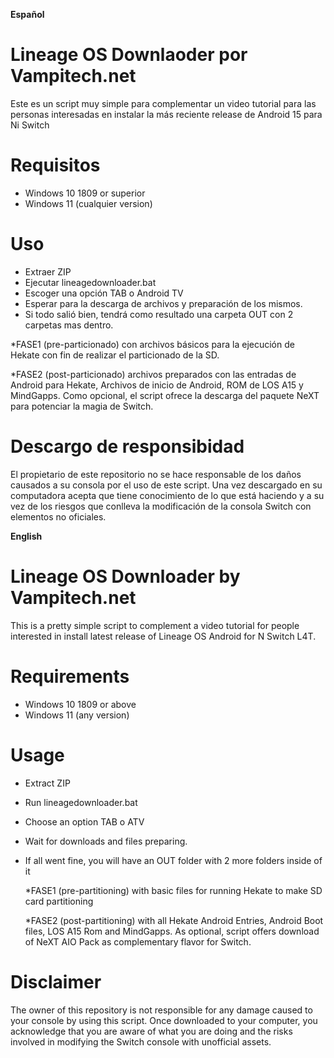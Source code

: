  
**Español**

# Lineage OS Downlaoder por Vampitech.net
Este es un script muy simple para complementar un video tutorial para las personas interesadas en instalar la más reciente release de Android 15 para Ni Switch

# Requisitos
- Windows 10 1809 or superior
- Windows 11 (cualquier version)

# Uso
- Extraer ZIP
- Ejecutar lineagedownloader.bat
- Escoger una opción TAB o Android TV
- Esperar para la descarga de archivos y preparación de los mismos.
- Si todo salió bien, tendrá como resultado una carpeta OUT con 2 carpetas mas dentro.

*FASE1 (pre-particionado) con archivos básicos para la ejecución de Hekate con fin de realizar el particionado de la SD.

*FASE2 (post-particionado) archivos preparados con las entradas de Android para Hekate, Archivos de inicio de Android, ROM de LOS A15 y MindGapps. Como opcional, el script ofrece la descarga del paquete NeXT para potenciar la magia de Switch.

# Descargo de responsibidad
El propietario de este repositorio no se hace responsable de los daños causados a su consola por el uso de este script. Una vez descargado en su computadora acepta que tiene conocimiento de lo que está haciendo y a su vez de los riesgos que conlleva la modificación de la consola Switch con elementos no oficiales.


**English**
# Lineage OS Downloader by Vampitech.net

This is a pretty simple script to complement a video tutorial for people interested in install latest release of Lineage OS Android for N Switch L4T.

# Requirements
 - Windows 10 1809 or above
 - Windows 11 (any version)

# Usage
- Extract ZIP
- Run lineagedownloader.bat
- Choose an option TAB o ATV
- Wait for downloads and files preparing.
- If all went fine, you will have an OUT folder with 2 more folders inside of it

  *FASE1 (pre-partitioning) with basic files for running Hekate to make SD card partitioning
  
  *FASE2 (post-partitioning) with all Hekate Android Entries, Android Boot files, LOS A15 Rom and MindGapps. As optional, script offers download of NeXT AIO Pack as complementary flavor for Switch.
  
# Disclaimer

The owner of this repository is not responsible for any damage caused to your console by using this script. Once downloaded to your computer, you acknowledge that you are aware of what you are doing and the risks involved in modifying the Switch console with unofficial assets.

